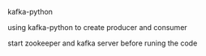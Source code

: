 
kafka-python

using kafka-python to create producer and consumer

start zookeeper and kafka server before runing the code

